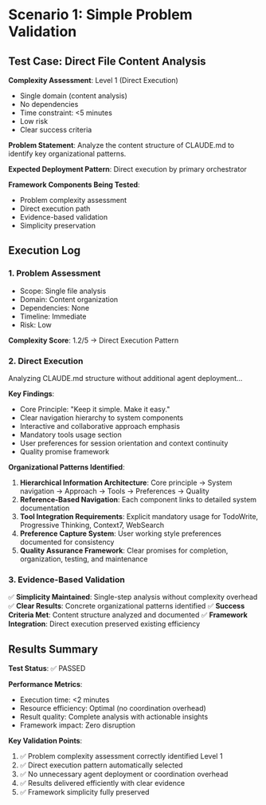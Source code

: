 # Scenario 1: Simple Problem Validation

## Test Case: Direct File Content Analysis

**Complexity Assessment**: Level 1 (Direct Execution)
- Single domain (content analysis)
- No dependencies 
- Time constraint: <5 minutes
- Low risk
- Clear success criteria

**Problem Statement**: Analyze the content structure of CLAUDE.md to identify key organizational patterns.

**Expected Deployment Pattern**: Direct execution by primary orchestrator

**Framework Components Being Tested**:
- Problem complexity assessment
- Direct execution path
- Evidence-based validation
- Simplicity preservation

## Execution Log

### 1. Problem Assessment
- Scope: Single file analysis
- Domain: Content organization
- Dependencies: None
- Timeline: Immediate
- Risk: Low

**Complexity Score**: 1.2/5 → Direct Execution Pattern

### 2. Direct Execution
Analyzing CLAUDE.md structure without additional agent deployment...

**Key Findings**:
- Core Principle: "Keep it simple. Make it easy."
- Clear navigation hierarchy to system components
- Interactive and collaborative approach emphasis
- Mandatory tools usage section
- User preferences for session orientation and context continuity
- Quality promise framework

**Organizational Patterns Identified**:
1. **Hierarchical Information Architecture**: Core principle → System navigation → Approach → Tools → Preferences → Quality
2. **Reference-Based Navigation**: Each component links to detailed system documentation
3. **Tool Integration Requirements**: Explicit mandatory usage for TodoWrite, Progressive Thinking, Context7, WebSearch
4. **Preference Capture System**: User working style preferences documented for consistency
5. **Quality Assurance Framework**: Clear promises for completion, organization, testing, and maintenance

### 3. Evidence-Based Validation
✅ **Simplicity Maintained**: Single-step analysis without complexity overhead
✅ **Clear Results**: Concrete organizational patterns identified
✅ **Success Criteria Met**: Content structure analyzed and documented
✅ **Framework Integration**: Direct execution preserved existing efficiency

## Results Summary

**Test Status**: ✅ PASSED

**Performance Metrics**:
- Execution time: <2 minutes
- Resource efficiency: Optimal (no coordination overhead)
- Result quality: Complete analysis with actionable insights
- Framework impact: Zero disruption

**Key Validation Points**:
1. ✅ Problem complexity assessment correctly identified Level 1
2. ✅ Direct execution pattern automatically selected
3. ✅ No unnecessary agent deployment or coordination overhead
4. ✅ Results delivered efficiently with clear evidence
5. ✅ Framework simplicity fully preserved

